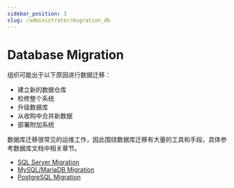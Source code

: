 ```yaml
---
sidebar_position: 3
slug: /administrator/migration_db
---
```


# Database Migration

组织可能出于以下原因进行数据迁移：

* 建立新的数据仓库
* 检修整个系统
* 升级数据库
* 从收购中合并新数据
* 部署附加系统  

数据库迁移很常见的运维工作，因此围绕数据库迁移有大量的工具和手段，具体参考数据库文档中相关章节。  

* [SQL Server Migration](../sqlserver/admin#migration)
* [MySQL/MariaDB Migration](../mysql/admin#migration)
* [PostgreSQL Migration](../postgresql/admin#migration)